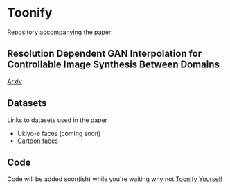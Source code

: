 # Toonify

Repository accompanying the paper:

## Resolution Dependent GAN Interpolation for Controllable Image Synthesis Between Domains

[Arxiv](https://arxiv.org/abs/2010.05334)

## Datasets

Links to datasets used in the paper

- Ukiyo-e faces (coming soon)
- [Cartoon faces](https://mega.nz/file/HslSXS4a#7UBanJTjJqUl_2Z-JmAsreQYiJUKC-8UlZDR0rUsarw)

## Code

Code will be added soon(ish) while you're waiting why not [Toonify Yourself](https://toonify.justinpinkney.com)
